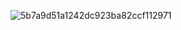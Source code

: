 ![5b7a9d51a1242dc923ba82ccf112971](https://user-images.githubusercontent.com/22891632/125258472-f5ff0b80-e330-11eb-8057-2510839a88a8.jpg)
